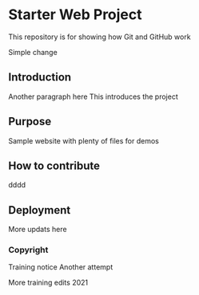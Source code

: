 # Starter Web Project

This repository is for showing how Git and GitHub work

Simple change

## Introduction

Another paragraph here
This introduces the project


## Purpose

Sample website with plenty of files for demos

## How to contribute
dddd

## Deployment

More updats here

### Copyright

Training notice
Another attempt


More training edits 2021